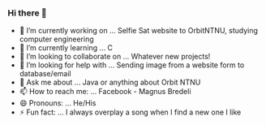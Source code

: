### Hi there 👋


- 🔭 I’m currently working on ... Selfie Sat website to OrbitNTNU, studying computer engineering
- 🌱 I’m currently learning ... C
- 👯 I’m looking to collaborate on ... Whatever new projects!
- 🤔 I’m looking for help with ... Sending image from a website form to database/email
- 💬 Ask me about ... Java or anything about Orbit NTNU
- 📫 How to reach me: ... Facebook - Magnus Bredeli
- 😄 Pronouns: ... He/His
- ⚡ Fun fact: ... I always overplay a song when I find a new one I like

